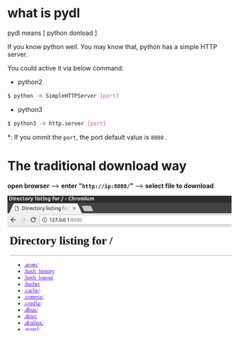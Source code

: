 # what is pydl
pydl means [ python donload ]

If you know python well. You may know that, python has a simple HTTP server.

You could active it via below command:

* python2
```Bash
$ python -m SimpleHTTPServer [port]
```
* python3
```Bash
$ python3 -m http.server [port]
```
*: If you ommit the ```port```, the port default value is ```8080``` .

# The traditional download way
**open browser** --> **enter "```http://ip:8080/```"** --> **select file to download**

![image](https://github.com/Alopex4/pydl/blob/master/photoes/tradition.png)

